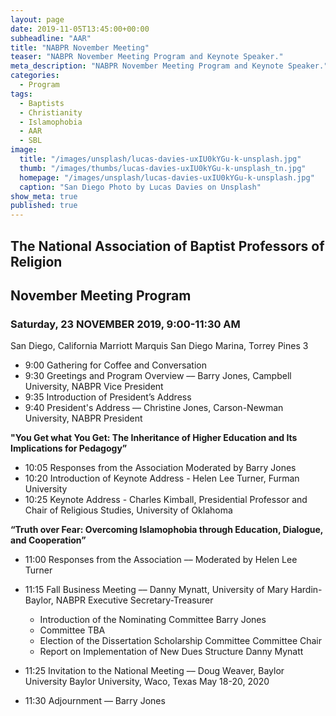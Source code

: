 ```yaml
---
layout: page
date: 2019-11-05T13:45:00+00:00
subheadline: "AAR"
title: "NABPR November Meeting"
teaser: "NABPR November Meeting Program and Keynote Speaker."
meta_description: "NABPR November Meeting Program and Keynote Speaker."
categories:
  - Program
tags:
  - Baptists
  - Christianity
  - Islamophobia
  - AAR
  - SBL
image:
  title: "/images/unsplash/lucas-davies-uxIU0kYGu-k-unsplash.jpg"
  thumb: "/images/thumbs/lucas-davies-uxIU0kYGu-k-unsplash_tn.jpg"
  homepage: "/images/unsplash/lucas-davies-uxIU0kYGu-k-unsplash.jpg"
  caption: "San Diego Photo by Lucas Davies on Unsplash"
show_meta: true
published: true
---
```


## The National Association of Baptist Professors of Religion
## November Meeting Program
### Saturday, 23 NOVEMBER 2019, 9:00-11:30 AM
San Diego, California
Marriott Marquis San Diego Marina, Torrey Pines 3

- 9:00 Gathering for Coffee and Conversation
- 9:30 Greetings and Program Overview –– Barry Jones, Campbell University, NABPR Vice President
- 9:35 Introduction of President’s Address
- 9:40 President's Address –– Christine Jones, Carson-Newman University, NABPR President

**"You Get what You Get: The Inheritance of Higher Education and Its Implications for Pedagogy”**

- 10:05 Responses from the Association Moderated by Barry Jones
- 10:20 Introduction of Keynote Address - Helen Lee Turner, Furman University
- 10:25 Keynote Address - Charles Kimball, Presidential Professor and Chair of Religious Studies, University of Oklahoma

**“Truth over Fear: Overcoming Islamophobia through Education, Dialogue, and Cooperation”**

- 11:00 Responses from the Association –– Moderated by Helen Lee Turner
- 11:15 Fall Business Meeting –– Danny Mynatt, University of Mary Hardin-Baylor, NABPR Executive Secretary-Treasurer
  -	Introduction of the Nominating Committee	Barry Jones
  -	Committee TBA
  -	Election of the Dissertation Scholarship Committee	Committee Chair
  -	Report on Implementation of New Dues Structure	Danny Mynatt

- 11:25 Invitation to the National Meeting –– Doug Weaver, Baylor University
Baylor University, Waco, Texas May 18-20, 2020
- 11:30 Adjournment –– Barry Jones
